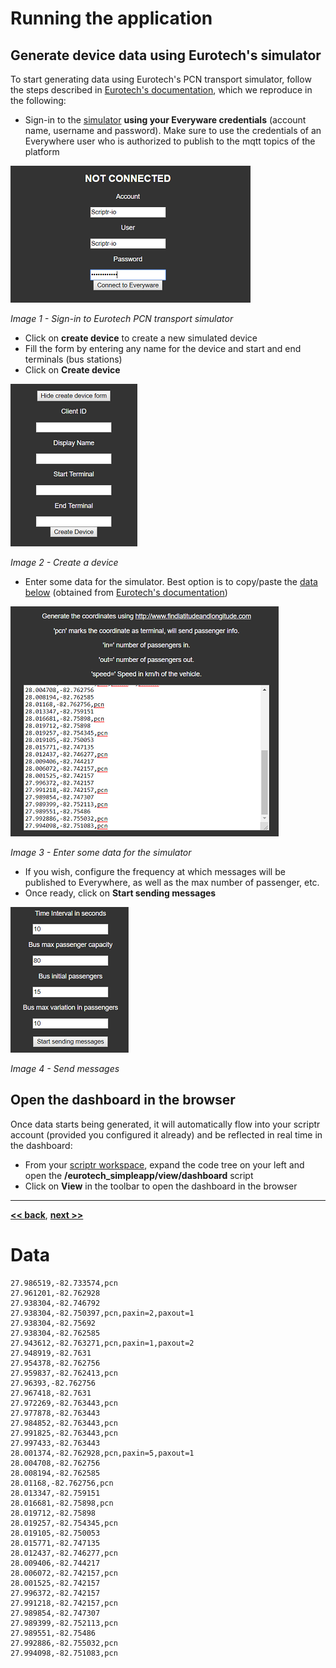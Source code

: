 # Running the application

## Generate device data using Eurotech's simulator

To start generating data using Eurotech's PCN transport simulator, follow the steps described in [Eurotech's documentation](https://github.com/eurotech/pcn-trans-demo/blob/master/docs/web-pcn-sim.md), which we reproduce in the following:

- Sign-in to the [simulator](https://cs.eurotech.com/gps-pcn-simulator/) **using your Everyware credentials** (account name, username and password). Make sure to use the credentials of an Everywhere user who is authorized to publish to the mqtt topics of the platform

![Sign in to the simulator](./images/signin_to_simulator.png)

*Image 1 - Sign-in to Eurotech PCN transport simulator*

- Click on **create device** to create a new simulated device
- Fill the form by entering any name for the device and start and end terminals (bus stations) 
- Click on **Create device**

![Create new simulated device](./images/create_new_device_in_simulator.png)

*Image 2 - Create a device*

- Enter some data for the simulator. Best option is to copy/paste the [data below](https://github.com/scriptrdotio/eurotech_simpleapp/blob/master/documentation/running_the_application.md#data) (obtained from  [Eurotech's documentation](https://github.com/eurotech/pcn-trans-demo/blob/master/docs/web-pcn-sim.md))

![Enter simulator data](./images/simulator_data.png)

*Image 3 - Enter some data for the simulator*

- If you wish, configure the frequency at which messages will be published to Everywhere, as well as the max number of passenger, etc.
- Once ready, click on **Start sending messages**

![Publish messages](./images/send_data.png)

*Image 4 - Send messages*

## Open the dashboard in the browser

Once data starts being generated, it will automatically flow into your scriptr account (provided you configured it already) and be reflected in real time in the dashboard:

- From your [scriptr workspace](https://www.scriptr.io/workspace), expand the code tree on your left and open the **/eurotech_simpleapp/view/dashboard** script
- Click on **View** in the toolbar to open the dashboard in the browser

---
**[<< back](./running_the_application.md)**, **[next >>](./understanding_the_code.md)** 

# Data
```
27.986519,-82.733574,pcn
27.961201,-82.762928
27.938304,-82.746792
27.938304,-82.750397,pcn,paxin=2,paxout=1
27.938304,-82.75692
27.938304,-82.762585
27.943612,-82.763271,pcn,paxin=1,paxout=2
27.948919,-82.7631
27.954378,-82.762756
27.959837,-82.762413,pcn
27.96393,-82.762756
27.967418,-82.7631
27.972269,-82.763443,pcn
27.977878,-82.763443
27.984852,-82.763443,pcn
27.991825,-82.763443,pcn
27.997433,-82.763443
28.001374,-82.762928,pcn,paxin=5,paxout=1
28.004708,-82.762756
28.008194,-82.762585
28.01168,-82.762756,pcn
28.013347,-82.759151
28.016681,-82.75898,pcn
28.019712,-82.75898
28.019257,-82.754345,pcn
28.019105,-82.750053
28.015771,-82.747135
28.012437,-82.746277,pcn
28.009406,-82.744217
28.006072,-82.742157,pcn
28.001525,-82.742157
27.996372,-82.742157
27.991218,-82.742157,pcn
27.989854,-82.747307
27.989399,-82.752113,pcn
27.989551,-82.75486
27.992886,-82.755032,pcn
27.994098,-82.751083,pcn
```
